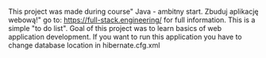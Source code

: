 This project was made during course" Java - ambitny start. Zbuduj aplikację webową!" go to: https://full-stack.engineering/ for full information.
This is a simple "to do list".
Goal of this project was to learn basics of web application development.
If you want to run this application you have to change database location in hibernate.cfg.xml 
